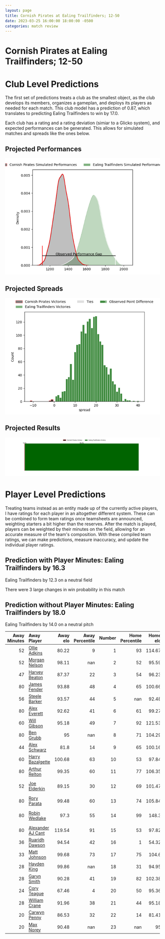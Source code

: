 ```yaml
---  
layout: page  
title: Cornish Pirates at Ealing Trailfinders; 12-50  
date: 2023-03-25 16:00:00 18:00:00 -0500  
categories: match review  
---
```

# Cornish Pirates at Ealing Trailfinders; 12-50

# Club Level Predictions


The first set of predictions treats a club as the smallest object, as the club develops its members, organizes a gameplan, and deploys its players as needed for each match. This club model has a prediction of 0.87, which translates to predicting Ealing Trailfinders to win by 17.0.

Each club has a rating and a rating deviation (simiar to a Glicko system), and expected performances can be generated. This allows for simulated matches and spreads like the ones below.
## Projected Performances


![Projected Performances](plots/performances_2023-03-25-EalingTrailfinders-CornishPirates.png)
## Projected Spreads


![Projected Spreads](plots/spreads_2023-03-25-EalingTrailfinders-CornishPirates.png)
## Projected Results


![Projected Results](plots/resultbar_2023-03-25-EalingTrailfinders-CornishPirates.png)
# Player Level Predictions


Treating teams instead as an entity made up of the currently active players, I have ratings for each player in an altogether different system. These can be combined to form team ratings once teamsheets are announced, weighting starters a bit higher than the reserves. After the match is played, players can be weighted by their minutes on the field, allowing for an accurate measure of the team's composition. With these compiled team ratings, we can make predictions, measure inaccuracy, and update the individual player ratings.
## Prediction with Player Minutes: Ealing Trailfinders by 16.3


Ealing Trailfinders by 12.3 on a neutral field

There were 3 large changes in win probability in this match
## Prediction without Player Minutes: Ealing Trailfinders by 18.0


Ealing Trailfinders by 14.0 on a neutral pitch



|   Away Minutes | Away Player                                                      |   Away elo |   Away Percentile |   Number |   Home Percentile |   Home elo | Home Player                                                                  |   Home Minutes |
|---------------:|:-----------------------------------------------------------------|-----------:|------------------:|---------:|------------------:|-----------:|:-----------------------------------------------------------------------------|---------------:|
|             52 | [Ollie Adkins](..//playerfiles//OllieAdkins_cleaned.md)          |      80.22 |                 9 |        1 |                93 |     114.67 | [Will Davis](..//playerfiles//WillDavis_cleaned.md)                          |             79 |
|             52 | [Morgan Nelson](..//playerfiles//MorganNelson_cleaned.md)        |      98.11 |               nan |        2 |                52 |      95.59 | [Alun Walker](..//playerfiles//AlunWalker_cleaned.md)                        |             69 |
|             47 | [Harvey Beaton](..//playerfiles//HarveyBeaton_cleaned.md)        |      87.37 |                22 |        3 |                54 |      96.23 | [George Davis](..//playerfiles//GeorgeDavis_cleaned.md)                      |             60 |
|             80 | [James Fender](..//playerfiles//JamesFender_cleaned.md)          |      93.88 |                48 |        4 |                65 |     100.66 | [Andrew Davidson](..//playerfiles//AndrewDavidson_cleaned.md)                |             80 |
|             56 | [Steele Barker](..//playerfiles//SteeleBarker_cleaned.md)        |      93.57 |                44 |        5 |               nan |      92.48 | [Barney Maddison](..//playerfiles//BarneyMaddison_cleaned.md)                |             80 |
|             80 | [Alex Everett](..//playerfiles//AlexEverett_cleaned.md)          |      92.62 |                41 |        6 |                61 |      99.27 | [Rob Farrar](..//playerfiles//RobFarrar_cleaned.md)                          |             80 |
|             60 | [Will Gibson](..//playerfiles//WillGibson_cleaned.md)            |      95.18 |                49 |        7 |                92 |     121.53 | [Ollie Newman](..//playerfiles//OllieNewman_cleaned.md)                      |             52 |
|             80 | [Ben Grubb](..//playerfiles//BenGrubb_cleaned.md)                |      95    |               nan |        8 |                71 |     104.29 | [Jack Digby](..//playerfiles//JackDigby_cleaned.md)                          |             70 |
|             44 | [Alex Schwarz](..//playerfiles//AlexSchwarz_cleaned.md)          |      81.8  |                14 |        9 |                65 |     100.16 | [Craig Hampson](..//playerfiles//CraigHampson_cleaned.md)                    |             65 |
|             60 | [Harry Bazalgette](..//playerfiles//HarryBazalgette_cleaned.md)  |     100.68 |                63 |       10 |                53 |      97.84 | [Craig Willis](..//playerfiles//CraigWillis_cleaned.md)                      |             33 |
|             80 | [Arthur Relton](..//playerfiles//ArthurRelton_cleaned.md)        |      99.35 |                60 |       11 |                77 |     106.35 | [Cian Kelleher](..//playerfiles//CianKelleher_cleaned.md)                    |             80 |
|             52 | [Joe Elderkin](..//playerfiles//JoeElderkin_cleaned.md)          |      89.15 |                30 |       12 |                69 |     101.47 | [Patrick Benjamin Howard](..//playerfiles//PatrickBenjaminHoward_cleaned.md) |             78 |
|             80 | [Rory Parata](..//playerfiles//RoryParata_cleaned.md)            |      99.48 |                60 |       13 |                74 |     105.84 | [Max Bodilly](..//playerfiles//MaxBodilly_cleaned.md)                        |             80 |
|             80 | [Robin Wedlake](..//playerfiles//RobinWedlake_cleaned.md)        |      97.3  |                55 |       14 |                99 |     148.3  | [James Cordy-Redden](..//playerfiles//JamesCordy-Redden_cleaned.md)          |             80 |
|             80 | [Alexander AJ Cant](..//playerfiles//AlexanderAJCant_cleaned.md) |     119.54 |                91 |       15 |                53 |      97.82 | [Jonah Holmes](..//playerfiles//JonahHolmes_cleaned.md)                      |             80 |
|             36 | [Ruaridh Dawson](..//playerfiles//RuaridhDawson_cleaned.md)      |      94.54 |                42 |       16 |                 1 |      54.32 | [Dan Lancaster](..//playerfiles//DanLancaster_cleaned.md)                    |             47 |
|             33 | [Matt Johnson](..//playerfiles//MattJohnson_cleaned.md)          |      99.68 |                73 |       17 |                75 |     104.6  | [Simon Uzokwe](..//playerfiles//SimonUzokwe_cleaned.md)                      |             28 |
|             28 | [Hayden King](..//playerfiles//HaydenKing_cleaned.md)            |      99.86 |               nan |       18 |                31 |      94.95 | [Ross Kane](..//playerfiles//RossKane_cleaned.md)                            |             20 |
|             28 | [Garyn Smith](..//playerfiles//GarynSmith_cleaned.md)            |      90.28 |                41 |       19 |                82 |     102.38 | [Jordan Burns](..//playerfiles//JordanBurns_cleaned.md)                      |             15 |
|             24 | [Cory Teague](..//playerfiles//CoryTeague_cleaned.md)            |      67.46 |                 4 |       20 |                50 |      95.36 | [Shaun Malton](..//playerfiles//ShaunMalton_cleaned.md)                      |             11 |
|             28 | [William Crane](..//playerfiles//WilliamCrane_cleaned.md)        |      91.96 |                38 |       21 |                44 |      95.18 | [Will Montgomery](..//playerfiles//WillMontgomery_cleaned.md)                |             10 |
|             20 | [Carwyn Penny](..//playerfiles//CarwynPenny_cleaned.md)          |      86.53 |                32 |       22 |                14 |      81.41 | [Reuben Bird-Tulloch](..//playerfiles//ReubenBird-Tulloch_cleaned.md)        |              2 |
|             20 | [Max Norey](..//playerfiles//MaxNorey_cleaned.md)                |      90.48 |               nan |       23 |               nan |      95    | [Lefty Zigiriadis](..//playerfiles//LeftyZigiriadis_cleaned.md)              |              1 |

